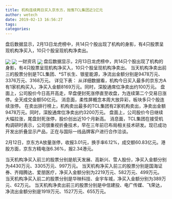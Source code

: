 ```yaml
---
title: 机构连续两日买入京东方，抛售TCL集团近1亿元
author: wetech
date: 2019-02-13 16:56:27
tags: 
categories: 
---
```

盘后数据显示，2月13日龙虎榜中，共14只个股出现了机构的身影，有4只股票呈现机构净买入，10只个股呈现机构净卖出。
<!-- more -->
<img align="center" border="0" src="https://imgcdn.yicai.com/uppics/images/2019/02/67a42b660864a5df3f8b1290633aca79.jpg" />
<img align="center" border="0" src="https://imgcdn.yicai.com/uppics/images/2019/02/697922acc6e8d4cc24584cd69ceb9d27.jpg" />
一财资讯
<img align="center" border="0" src="https://imgcdn.yicai.com/uppics/images/2019/02/948314dc9741e07bfe20dc4066e1676b.jpg" />
盘后数据显示，2月13日龙虎榜中，共14只个股出现了机构的身影，有4只股票呈现机构净买入，10只个股呈现机构净卖出。
当天机构净卖出前三的股票分别是TCL集团、*ST长生、银星能源，净流出金额分别是9478万元、3376万元、3168万元。
详见下表：
从详细数据看，机构今日买入最多的京东方A有1家机构买入，净买入金额8169万元。同时，深股通席位净卖出约100万元。
盘面上，公司股价今日高开高走，早盘便封死涨停直至收盘，为连续第二个交易日涨停。全天成交金额50亿元。
消息面，柔性屏概念本周大放异彩，板块多只个股连续涨停。
在卖出排行榜上，机构卖出最多的TCL集团有2家机构卖出，净卖出金额9478万元。同时，深股通席位净卖出约3200万元。
盘面上，公司股价今日继续大幅拉涨，尾盘封死涨停，股价创出近10个月新高。
消息面，TCL集团在接受机构调研时表示，公司很重视折叠技术，早在三年前已布局相关技术研发。现已成功开发出折叠显示产品，正在与国际一线品牌客户进行合作洽谈。
 
 
2月12日，京东方A放量涨停，收报3.01元，换手率6.12%，成交额60.83亿元。港股方面，京东方精电涨6.36%，报2.34港元。
当天机构净买入前三的股票分别是航天发展、高新兴、雪人股份，净买入金额分别为4430万元、3305万元、997万元。
当天机构净买入前三的股票分别是国海证券、齐翔腾达、爱朋医疗，净买入金额分别为2219万元、582万元、499万元。
当天机构净买入前二的股票分别是华映科技、金宇车城，净买入金额分别为389万元、62万元。
当天机构净卖出前三的股票分别是中信建投、电广传媒、飞荣达，净流出金额分别是1919万元、1527万元、655万元。

